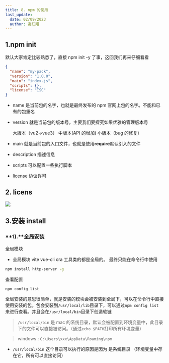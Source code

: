 ```yaml
---
title: 8. npm 的使⽤
last_update:
  date: 02/09/2023
  author: 高红翔
---
```


## **1.npm init**

默认⼤家肯定⽐较熟悉了，直接 npm init -y 了事，这回我们再来仔细看看

```json
{
  "name": "my-pack",
  "version": "1.0.0",
  "main": "index.js",
  "scripts": {},
  "license": "ISC"
}
```

- name 是当前包的名字，也就是最终发布的 npm 官⽹上包的名字。不能和已有的包重名

- version 就是当前包的版本号，主要我们要探究如果优雅的管理版本号

  大版本（vu2->vue3） 中版本(API 的增加) 小版本（bug 的修复）

- main 就是当前包的⼊⼝⽂件，也就是使⽤**require**默认引⼊的⽂件

- description 描述信息

- scripts 可以配置⼀些执⾏脚本

- license 协议许可

## 2. licens

![](https://raw.githubusercontent.com/Gao-Hongxiang/image-hosting/master/img/20230209153037.png)

## 3.安装 install

### **1).**全局安装

全局模块

- 全局模块 vite vue-cli cra 工具类的都是全局的。 最终只能在命令行中使用

```bash
npm install http-server -g
```

查看配置

```bash
npm config list
```

全局安装的意思很简单，就是安装的模块会被安装到全局下，可以在命令⾏中直接使⽤安装的包。包会安装到`/usr/local/lib`⽬录下，可以通过`npm config list` 来进⾏查看。并且会在`/usr/local/bin`⽬录下创造软链

> `/usr/local/bin` 是 mac 的系统⽬录，默认会被配置到环境变量中，此⽬录下的⽂件可以直接被访问。（通过`echo $PATH`打印所有环境变量）

> windows : `C:\Users\xxx\AppData\Roaming\npm `

- `/usr/local/bin` 这个目录可以执行的原因是因为 是系统目录 （环境变量中存在它，所有可以直接访问）
